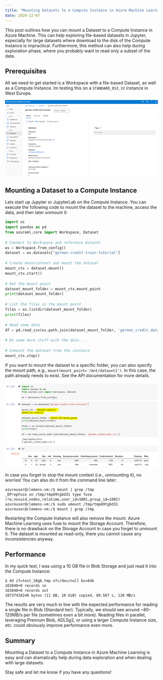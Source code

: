 ```yaml
---
title: "Mounting Datasets to a Compute Instance in Azure Machine Learning"
date: 2020-12-07
---
```

This post outlines how you can mount a Dataset to a Compute Instance in Azure Machine. This can help exploring file-based datasets in Jupyter, especially for large datasets where download to the disk of the Compute Instance is impractical. Furthermore, this method can also help during exploration phase, where you probably want to read only a subset of the data.

## Prerequisites

All we need to get started is a Workspace with a file-based Dataset, as well as a Compute Instance. Im testing this on a `STANDARD_DS3_V2` instance in West Europe.

![Screenshot of the Dataset in Azure Machine Learning](/images/dataset.png "Dataset in Azure Machine Learning")

## Mounting a Dataset to a Compute Instance

Lets start up Jupyter or JupyterLab on the Compute Instance. You can execute the following code to mount the dataset to the machine, access the data, and then later unmount it:

```python
import os
import pandas as pd
from azureml.core import Workspace, Dataset

# Connect to Workspace and reference Dataset
ws = Workspace.from_config()
dataset = ws.datasets["german-credit-train-tutorial"]

# Create mountcontext and mount the dataset
mount_ctx = dataset.mount()  
mount_ctx.start()  

# Get the mount point
dataset_mount_folder = mount_ctx.mount_point
print(dataset_mount_folder)

# List the files in the mount point
files = os.listdir(dataset_mount_folder)
print(files)

# Read some data
df = pd.read_csv(os.path.join(dataset_mount_folder, 'german_credit_data.csv'))

# Do some more stuff with the data....

# Unmount the dataset from the instance
mount_ctx.stop()
```

If you want to mount the dataset to a specific folder, you can also specify the mount path, e.g., `mount(mount_point='/mnt/dataset1')`. In this case, the path already needs to exist. See the API documentation for more details.

![Mounting a Dataset in Juypter](/images/mount_dataset_code.png "Mounting a Dataset in Juypter")

In case you forget to stop the mount context (i.e., unmounting it), no worries! You can also do it from the command line later:

```
azureuser@clemens-vm:/$ mount | grep /tmp
_DPrepFuse on /tmp/tmp89tgbd31 type fuse (rw,nosuid,nodev,relatime,user_id=1001,group_id=1002)
azureuser@clemens-vm:/$ sudo umount /tmp/tmp89tgbd31
azureuser@clemens-vm:/$ mount | grep /tmp
```

Restarting the Compute Instance will also remove the mount. Azure Machine Learning uses fuse to mount the Storage Account. Therefore, there is no drawback on the Storage Account in case you forget to unmount it. The dataset is mounted as read-only, there you cannot cause any inconsistencies anyway.

## Performance

In my quick test, I was using a 10 GB file in Blob Storage and just read it into the Compute Instance:

```
$ dd if=test_10gb.tmp of=/dev/null bs=64k
163840+0 records in
163840+0 records out
10737418240 bytes (11 GB, 10 GiB) copied, 89.567 s, 120 MB/s
```

The results are very much in line with the expected performance for reading a single file in Blob (Standard tier). Typically, we should see around ~80-120MB/s per file (sometimes even a bit more). Reading files in parallel, leveraging Premium Blob, ADLSg2, or using a larger Compute Instance size, etc. could obviously improve performance even more.

## Summary

Mounting a Dataset to a Compute Instance in Azure Machine Learning is easy and can dramatically help during data exploration and when dealing with large datasets.

Stay safe and let me know if you have any questions!